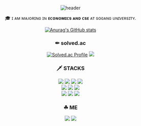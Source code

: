 <div align="center">

  ![header](https://capsule-render.vercel.app/api?type=waving&&&&color=0:74ebd5,100:ACB6E5&height=250&section=header&text=Hi%20there,%20I'm%20YOOHOO&fontSize=40&fontColor=FFFFFF&fontAlignY=40)
  
  🎓 ɪ ᴀᴍ ᴍᴀᴊᴏʀɪɴɢ ɪɴ **ᴇᴄᴏɴᴏᴍɪᴄs ᴀɴᴅ ᴄsᴇ** ᴀᴛ sᴏɢᴀɴɢ ᴜɴɪᴠᴇʀsɪᴛʏ.
  
  [![Anurag's GitHub stats](https://github-readme-stats.vercel.app/api?username=YOOHOO0&bg_color=20,7F7FD5,86A8E7,91eae4&title_color=fff&text_color=fff)](https://github.com/anuraghazra/github-readme-stats)
  <br>
  
  ### ✏ solved.ac
  [![Solved.ac Profile](http://mazassumnida.wtf/api/v2/generate_badge?boj=yoohoo030)](https://solved.ac/yoohoo030/)
  <img src="http://mazandi.herokuapp.com/api?handle=yoohoo030&theme=warm"/>
  
  ### 🗡 STACKS
  <img src="https://img.shields.io/badge/C-A8B9CC?style=for-the-badge&logo=C&logoColor=white">
  <img src="https://img.shields.io/badge/C++-00599C?style=for-the-badge&logo=c%2B%2B&logoColor=white">
  <img src="https://img.shields.io/badge/Python-3776AB?style=for-the-badge&logo=Python&logoColor=white">
  <img src="https://img.shields.io/badge/java-007396?style=for-the-badge&logo=java&logoColor=white">
  <br>
  <img src="https://img.shields.io/badge/html5-E34F26?style=for-the-badge&logo=html5&logoColor=white">
  <img src="https://img.shields.io/badge/css-1572B6?style=for-the-badge&logo=css3&logoColor=white">
  <img src="https://img.shields.io/badge/javascript-F7DF1E?style=for-the-badge&logo=javascript&logoColor=black">
  <br>
  <img src="https://img.shields.io/badge/linux-FCC624?style=for-the-badge&logo=linux&logoColor=black">
  <img src="https://img.shields.io/badge/git-F05032?style=for-the-badge&logo=git&logoColor=white">
  <img src="https://img.shields.io/badge/github-181717?style=for-the-badge&logo=github&logoColor=white">
  
  ### ☘ ME
  <a href="https://velog.io/@yoohoo030" target="_blank"><img src="https://img.shields.io/badge/Velog-20c997?style=for-the-badge&logo=Vimeo&logoColor=white"></a>
  <a href="mailto:yoohoo030@gmail.com" target="_blank"><img src="https://img.shields.io/badge/Gmail-EA4335?style=for-the-badge&logo=Gmail&logoColor=white"></a>
</div>

<!--
**YOOHOO0/YOOHOO0** is a ✨ _special_ ✨ repository because its `README.md` (this file) appears on your GitHub profile.

Here are some ideas to get you started:

- 🔭 I’m currently working on ...
- 🌱 I’m currently learning ...
- 👯 I’m looking to collaborate on ...
- 🤔 I’m looking for help with ...
- 💬 Ask me about ...
- 📫 How to reach me: ...
- 😄 Pronouns: ...
- ⚡ Fun fact: ...
-->
